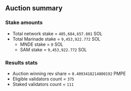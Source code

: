 ## Auction summary

### Stake amounts
- Total network stake = `405,684,657.801` SOL
- Total Marinade stake = `9,453,922.772` SOL
  - MNDE stake = `0` SOL
  - SAM stake = `9,453,922.772` SOL

### Results stats
- Auction winning rev share = `0.4093418214800192` PMPE
- Eligible validators count = `375`
- Staked validators count = `111`
